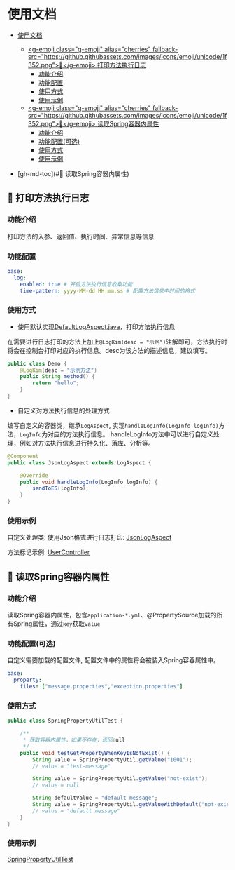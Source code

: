 # 使用文档

* [使用文档](#%E4%BD%BF%E7%94%A8%E6%96%87%E6%A1%A3)
  * [<g\-emoji class="g\-emoji" alias="cherries" fallback\-src="https://github\.githubassets\.com/images/icons/emoji/unicode/1f352\.png">🍒</g\-emoji> 打印方法执行日志](#cherries-%E6%89%93%E5%8D%B0%E6%96%B9%E6%B3%95%E6%89%A7%E8%A1%8C%E6%97%A5%E5%BF%97)
    * [功能介绍](#%E5%8A%9F%E8%83%BD%E4%BB%8B%E7%BB%8D)
    * [功能配置](#%E5%8A%9F%E8%83%BD%E9%85%8D%E7%BD%AE)
    * [使用方式](#%E4%BD%BF%E7%94%A8%E6%96%B9%E5%BC%8F)
    * [使用示例](#%E4%BD%BF%E7%94%A8%E7%A4%BA%E4%BE%8B)
  * [<g\-emoji class="g\-emoji" alias="cherries" fallback\-src="https://github\.githubassets\.com/images/icons/emoji/unicode/1f352\.png">🍒</g\-emoji> 读取Spring容器内属性](#cherries-%E8%AF%BB%E5%8F%96spring%E5%AE%B9%E5%99%A8%E5%86%85%E5%B1%9E%E6%80%A7)
    * [功能介绍](#%E5%8A%9F%E8%83%BD%E4%BB%8B%E7%BB%8D-1)
    * [功能配置(可选)](#%E5%8A%9F%E8%83%BD%E9%85%8D%E7%BD%AE%E5%8F%AF%E9%80%89)
    * [使用方式](#%E4%BD%BF%E7%94%A8%E6%96%B9%E5%BC%8F-1)
    * [使用示例](#%E4%BD%BF%E7%94%A8%E7%A4%BA%E4%BE%8B-1)

* [gh-md-toc](#:cherries: 读取Spring容器内属性)

## :cherries: 打印方法执行日志

### 功能介绍

打印方法的入参、返回值、执行时间、异常信息等信息

### 功能配置

```yaml
base:
  log:
    enabled: true # 开启方法执行信息收集功能
    time-pattern: yyyy-MM-dd HH:mm:ss # 配置方法信息中时间的格式
```

### 使用方式

* 使用默认实现[DefaultLogAspect.java](../src/main/java/com/kimzing/base/log/impl/DefaultLogAspect.java)，打印方法执行信息

在需要进行日志打印的方法上加上`@LogKim(desc = "示例")`注解即可，方法执行时将会在控制台打印对应的执行信息。desc为该方法的描述信息，建议填写。

```java
public class Demo {
    @LogKim(desc = "示例方法")
    public String method() {
        return "hello";
    }
}
```

* 自定义对方法执行信息的处理方式

编写自定义的容器类，继承`LogAspect`, 实现`handleLogInfo(LogInfo logInfo)`方法，`LogInfo`为对应的方法执行信息。
handleLogInfo方法中可以进行自定义处理，例如对方法执行信息进行持久化、落库、分析等。

```java
@Component
public class JsonLogAspect extends LogAspect {

    @Override
    public void handleLogInfo(LogInfo logInfo) {
        sendToES(logInfo);
    }
}
```

### 使用示例

自定义处理类: 使用Json格式进行日志打印: [JsonLogAspect](../../src/base-springboot-starter-test/src/main/java/com/kimzing/test/config/log/JsonLogAspect.java)

方法标记示例: [UserController](../../src/base-springboot-starter-test/src/main/java/com/kimzing/test/controller/UserController.java)

## :cherries: 读取Spring容器内属性

### 功能介绍

读取Spring容器内属性，包含`application-*.yml`、@PropertySource加载的所有Spring属性，通过`key`获取`value`

### 功能配置(可选)

自定义需要加载的配置文件, 配置文件中的属性将会被装入Spring容器属性中。

```yaml
base:
  property:
    files: ["message.properties","exception.properties"]
```

### 使用方式

```java
public class SpringPropertyUtilTest {

    /**
     * 获取容器内属性，如果不存在，返回null
     */
    public void testGetPropertyWhenKeyIsNotExist() {
        String value = SpringPropertyUtil.getValue("1001");
        // value = "test-message"

        String value = SpringPropertyUtil.getValue("not-exist");
        // value = null

        String defaultValue = "default message";
        String value = SpringPropertyUtil.getValueWithDefault("not-exist", defaultValue);
        // value = "default message"
    }
}
```

### 使用示例

[SpringPropertyUtilTest](../../base-springboot-starter-test/src/test/java/com/kimzing/test/SpringPropertyUtilTest.java)

